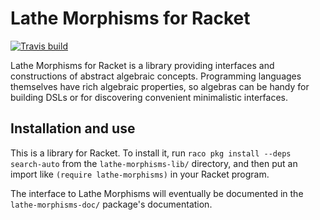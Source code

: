 # Lathe Morphisms for Racket

[![Travis build](https://travis-ci.org/lathe/lathe-morphisms-for-racket.svg?branch=master)](https://travis-ci.org/lathe/lathe-morphisms-for-racket)

Lathe Morphisms for Racket is a library providing interfaces and constructions of abstract algebraic concepts. Programming languages themselves have rich algebraic properties, so algebras can be handy for building DSLs or for discovering convenient minimalistic interfaces.


## Installation and use

This is a library for Racket. To install it, run `raco pkg install --deps search-auto` from the `lathe-morphisms-lib/` directory, and then put an import like `(require lathe-morphisms)` in your Racket program.

The interface to Lathe Morphisms will eventually be documented in the `lathe-morphisms-doc/` package's documentation.
